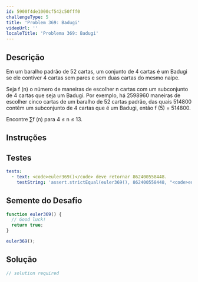 ```yaml
---
id: 5900f4de1000cf542c50fff0
challengeType: 5
title: 'Problem 369: Badugi'
videoUrl: ''
localeTitle: 'Problema 369: Badugi'
---
```


## Descrição
<section id="description"> Em um baralho padrão de 52 cartas, um conjunto de 4 cartas é um Badugi se ele contiver 4 cartas sem pares e sem duas cartas do mesmo naipe. <p> Seja f (n) o número de maneiras de escolher n cartas com um subconjunto de 4 cartas que seja um Badugi. Por exemplo, há 2598960 maneiras de escolher cinco cartas de um baralho de 52 cartas padrão, das quais 514800 contêm um subconjunto de 4 cartas que é um Badugi, então f (5) = 514800. </p><p> Encontre ∑f (n) para 4 ≤ n ≤ 13. </p></section>

## Instruções
<section id="instructions">
</section>

## Testes
<section id='tests'>

```yml
tests:
  - text: <code>euler369()</code> deve retornar 862400558448.
    testString: 'assert.strictEqual(euler369(), 862400558448, "<code>euler369()</code> should return 862400558448.");'

```

</section>

## Semente do Desafio
<section id='challengeSeed'>

<div id='js-seed'>

```js
function euler369() {
  // Good luck!
  return true;
}

euler369();

```

</div>



</section>

## Solução
<section id='solution'>

```js
// solution required
```
</section>
